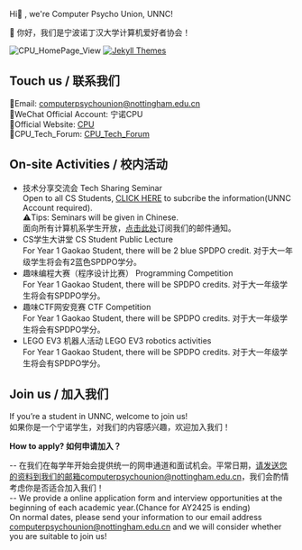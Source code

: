 Hi👋 , we're Computer Psycho Union, UNNC!

👋 你好，我们是宁波诺丁汉大学计算机爱好者协会！

![CPU_HomePage_View](https://komarev.com/ghpvc/?username=comppsyunion&label=Profile%20views&color=0e75b6&style=flat)
[![Jekyll Themes](https://img.shields.io/badge/featured%20on-JekyllThemes-red.svg)](https://jekyll-themes.com/jekyll-gitbook)

## Touch us / 联系我们  

📮Email: computerpsychounion@nottingham.edu.cn  
📱WeChat Official Account: 宁诺CPU  
💬Official Website: [CPU](https://comppsyunion.github.io/.github/)  
📌CPU_Tech_Forum: [CPU_Tech_Forum](https://comppsyunion.github.io/CPU_Tech_Forum/)

## On-site Activities / 校内活动

  - 技术分享交流会 Tech Sharing Seminar   
    Open to all CS Students, [CLICK HERE](https://forms.office.com/r/iU3z5BhiBf) to subcribe the information(UNNC Account required).  
    ⚠️Tips: Seminars will be given in Chinese.  
    面向所有计算机系学生开放，[点击此处](https://forms.office.com/r/iU3z5BhiBf)订阅我们的邮件通知。  
  - CS学生大讲堂 CS Student Public Lecture  
    For Year 1 Gaokao Student, there will be 2 blue SPDPO credit. 对于大一年级学生将会有2蓝色SPDPO学分。  
  - 趣味编程大赛（程序设计比赛） Programming Competition  
    For Year 1 Gaokao Student, there will be SPDPO credits. 对于大一年级学生将会有SPDPO学分。  
  - 趣味CTF网安竞赛 CTF Competition  
    For Year 1 Gaokao Student, there will be SPDPO credits. 对于大一年级学生将会有SPDPO学分。  
  - LEGO EV3 机器人活动 LEGO EV3 robotics activities  
    For Year 1 Gaokao Student, there will be SPDPO credits. 对于大一年级学生将会有SPDPO学分。  

## Join us / 加入我们

If you’re a student in UNNC, welcome to join us!  
如果你是一个宁诺学生，对我们的内容感兴趣，欢迎加入我们！ 

**How to apply? 如何申请加入？**   

-- 在我们在每学年开始会提供统一的网申通道和面试机会。平常日期，请发送您的资料到我们的邮箱computerpsychounion@nottingham.edu.cn，我们会酌情考虑你是否适合加入我们！  
-- We provide a online application form and interview opportunities at the beginning of each academic year.(Chance for AY2425 is ending)   
On normal dates, please send your information to our email address computerpsychounion@nottingham.edu.cn and we will consider whether you are suitable to join us!  
